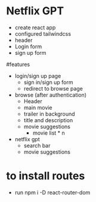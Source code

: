 # Netflix GPT
- create react app
- configured tailwindcss 
- header
- Login form
- sign up form






#features
- login/sign up page
    - sign in/sign up form
    - redirect to browse page
- browse (after authentication)
    - Header 
    - main movie
     - trailer in background
     - title and description
     - movie suggestions
        - movie list * n 
- netflix gpt
    - search bar
    - movie suggestions


# to install routes
 - run npm i -D react-router-dom

